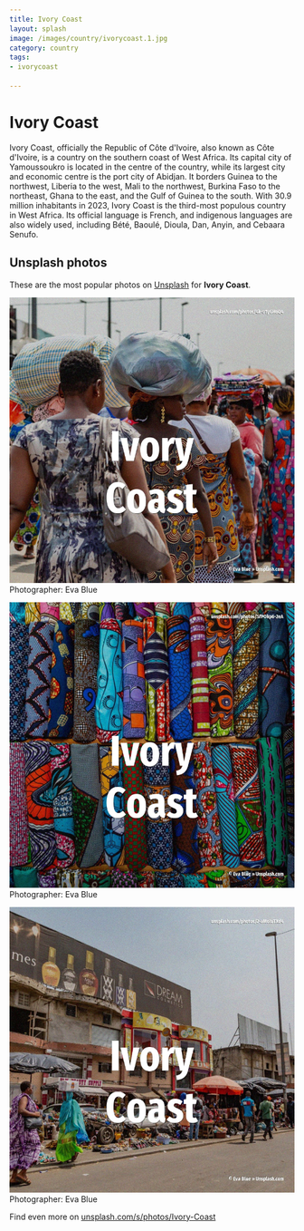 ```yaml
---
title: Ivory Coast
layout: splash
image: /images/country/ivorycoast.1.jpg
category: country
tags:
- ivorycoast

---
```

# Ivory Coast

Ivory Coast, officially the Republic of Côte d'Ivoire, also known as Côte d'Ivoire, is a country on  the southern coast of West Africa. Its capital city of Yamoussoukro is located in the centre of the country, while its largest city  and economic centre is the port city of Abidjan. It borders Guinea to the northwest, Liberia to the west, Mali to the northwest, Burkina Faso to the  northeast, Ghana to the east, and the Gulf of Guinea  to the south. With 30.9 million inhabitants in 2023, Ivory Coast is the third-most populous country in West  Africa. Its official language is French, and indigenous languages are also widely used, including Bété,  Baoulé, Dioula, Dan, Anyin, and Cebaara Senufo. 

 
## Unsplash photos
These are the most popular photos on [Unsplash](https://unsplash.com) for **Ivory Coast**.
 
![Ivory Coast](/images/country/ivorycoast.1.jpg)
Photographer:  Eva Blue
 
![Ivory Coast](/images/country/ivorycoast.2.jpg)
Photographer:  Eva Blue
 
![Ivory Coast](/images/country/ivorycoast.3.jpg)
Photographer:  Eva Blue
 
Find even more on [unsplash.com/s/photos/Ivory-Coast](https://unsplash.com/s/photos/Ivory-Coast)
 
